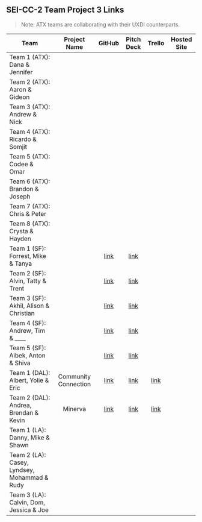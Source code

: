 ## SEI-CC-2 Team Project 3 Links

> Note: ATX teams are collaborating with their UXDI counterparts.

| Team | Project Name | GitHub | Pitch Deck | Trello | Hosted Site |
|---|:---:|:---:|:---:|:---:|:---:|
| Team 1 (ATX):<br>Dana & Jennifer |  |  |  |  |  |
| Team 2 (ATX):<br>Aaron & Gideon |  |  |  |  |  |
| Team 3 (ATX):<br>Andrew & Nick |  |  |  |  |  |
| Team 4 (ATX):<br>Ricardo & Somjit |  |  |  |  |  |
| Team 5 (ATX):<br>Codee & Omar|  |  |  |  |  |
| Team 6 (ATX):<br>Brandon & Joseph |  |  |  |  |  |
| Team 7 (ATX):<br>Chris & Peter |  |  |  |  |  |
| Team 8 (ATX):<br>Crysta & Hayden |  |  |  |  |  |
| Team 1 (SF):<br>Forrest, Mike & Tanya |  | [link](https://docs.google.com/presentation/d/1BFXMDt7YnvX5yl8E61Y58ps3oBS0ez_jZMLkkng9lX0/edit#slide=id.p) | [link](https://trello.com/b/7cPSjQvB/project-3) |  |
| Team 2 (SF):<br>Alvin, Tatty & Trent |  | [link](https://docs.google.com/presentation/d/1Gr4AlebPRai8eFxScWeK3PNi12YbehMiB4harDjw-tg/edit#slide=id.p) | [link](https://trello.com/b/xwxwrgMU/petslistdotorg) |  |
| Team 3 (SF):<br>Akhil, Alison & Christian |  | [link](https://docs.google.com/presentation/d/1KDtMc8qAUBIrr6MkYZBnlXvgFjaKHr6-FeIQyYycH3s/edit#slide=id.g35f391192_00) | [link](https://trello.com/b/SIskyi9u/project-3) |  |
| Team 4 (SF):<br>Andrew, Tim & ____ |  | [link](https://docs.google.com/presentation/d/1MzLPRFTHGjvtYRGfRjaRQa3e7376dLfvbbBtZTUQgiw/edit) | [link](https://trello.com/b/Haqze9A9/ttitd) |  |
| Team 5 (SF):<br>Aibek, Anton & Shiva |  | [link](https://docs.google.com/presentation/d/1qT8hnwsiQn6iAz9UmPNrkVjiGfjtCM54gttM_d54pi4/edit) | [link](https://trello.com/b/V3Vi0Xu7/thing-to-do) |  |
| Team 1 (DAL):<br>Albert, Yolie & Eric | Community Connection | [link](https://github.com/chung972/SEI-Project-3) |  [link](https://docs.google.com/presentation/d/1abO6JcKWAkcVA561uh2RTfNF8V2jevdhFOSlTHz5Z6A/edit#slide=id.g5bd674c8c1_0_1093)| [link](https://trello.com/b/02zzkynh/project-flow) |  |
| Team 2 (DAL):<br>Andrea, Brendan & Kevin | Minerva | [link](https://github.com/flubbid/Project3_Minerva) | [link](https://docs.google.com/presentation/d/1hNalkJMi3hBVptqdWi6fVQ6a4cy3PoFJ/edit#slide=id.p1) | [link](https://trello.com/b/bQAEtIZ9/main-board) |  |
| Team 1 (LA):<br>Danny, Mike & Shawn |  |  |  |  |  |
| Team 2 (LA):<br>Casey, Lyndsey, Mohammad & Rudy |  |  |  |  |  |
| Team 3 (LA):<br>Calvin, Dom, Jessica & Joe |  |  |  |  |  |
